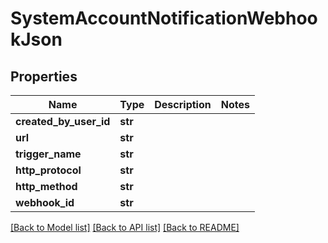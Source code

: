 # SystemAccountNotificationWebhookJson

## Properties
Name | Type | Description | Notes
------------ | ------------- | ------------- | -------------
**created_by_user_id** | **str** |  | 
**url** | **str** |  | 
**trigger_name** | **str** |  | 
**http_protocol** | **str** |  | 
**http_method** | **str** |  | 
**webhook_id** | **str** |  | 

[[Back to Model list]](../README.md#documentation-for-models) [[Back to API list]](../README.md#documentation-for-api-endpoints) [[Back to README]](../README.md)


